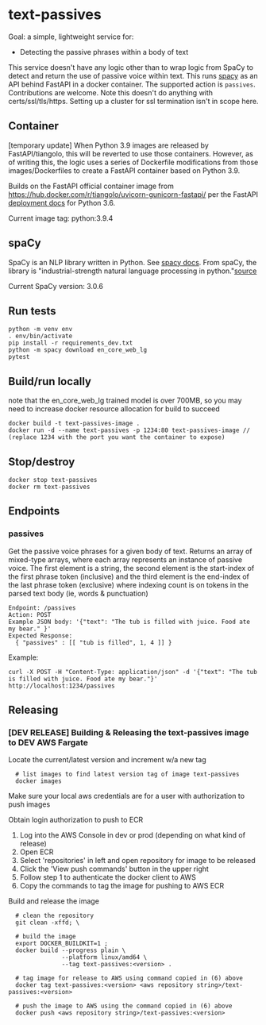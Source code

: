 # text-passives
Goal: a simple, lightweight service for:
- Detecting the passive phrases within a body of text

This service doesn't have any logic other than to wrap logic from SpaCy to detect and return the use of passive voice within text. This runs [spacy](https://github.com/explosion/spaCy) as an API behind FastAPI in a docker container. The supported action is `passives`. Contributions are welcome. Note this doesn't do anything with certs/ssl/tls/https. Setting up a cluster for ssl termination isn't in scope here.

## Container
[temporary update]
When Python 3.9 images are released by FastAPI/tiangolo, this will be reverted to use those containers. However, as of writing this, the logic uses a series of Dockerfile modifications from those images/Dockerfiles to create a FastAPI container based on Python 3.9.

Builds on the FastAPI official container image from https://hub.docker.com/r/tiangolo/uvicorn-gunicorn-fastapi/ per the FastAPI [deployment docs](https://fastapi.tiangolo.com/deployment/docker) for Python 3.6.

Current image tag: python:3.9.4

## spaCy
SpaCy is an NLP library written in Python. See [spacy docs](https://spacy.io/usage/spacy-101). From spaCy, the library is "industrial-strength natural language processing in python."[source](https://github.com/explosion/spaCy)

Current SpaCy version: 3.0.6

## Run tests

    python -m venv env
    . env/bin/activate
    pip install -r requirements_dev.txt
    python -m spacy download en_core_web_lg
    pytest


## Build/run locally
note that the en_core_web_lg trained model is over 700MB, so you may need to increase docker resource allocation for build to succeed

    docker build -t text-passives-image .
    docker run -d --name text-passives -p 1234:80 text-passives-image // (replace 1234 with the port you want the container to expose)


## Stop/destroy

    docker stop text-passives
    docker rm text-passives


## Endpoints
### passives
Get the passive voice phrases for a given body of text. Returns an array of mixed-type arrays, where each array represents an instance of passive voice. The first element is a string, the second element is the start-index of the first phrase token (inclusive) and the third element is the end-index of the last phrase token (exclusive) where indexing count is on tokens in the parsed text body (ie, words & punctuation)

    Endpoint: /passives
    Action: POST
    Example JSON body: '{"text": "The tub is filled with juice. Food ate my bear." }'
    Expected Response:
      { "passives" : [[ "tub is filled", 1, 4 ]] }

Example:

    curl -X POST -H "Content-Type: application/json" -d '{"text": "The tub is filled with juice. Food ate my bear."}' http://localhost:1234/passives

## Releasing
### \[DEV RELEASE\] Building & Releasing the text-passives image to DEV AWS Fargate
Locate the current/latest version and increment w/a new tag

      # list images to find latest version tag of image text-passives
      docker images

Make sure your local aws credentials are for a user with authorization to push images

Obtain login authorization to push to ECR

  1) Log into the AWS Console in dev or prod (depending on what kind of release)
  2) Open ECR
  3) Select 'repositories' in left and open repository for image to be released
  4) Click the 'View push commands' button in the upper right
  5) Follow step 1 to authenticate the docker client to AWS
  6) Copy the commands to tag the image for pushing to AWS ECR

Build and release the image

      # clean the repository
      git clean -xffd; \

      # build the image
      export DOCKER_BUILDKIT=1 ;
      docker build --progress plain \
                   --platform linux/amd64 \
                   --tag text-passives:<version> .

      # tag image for release to AWS using command copied in (6) above
      docker tag text-passives:<version> <aws repository string>/text-passives:<version>

      # push the image to AWS using the command copied in (6) above
      docker push <aws repository string>/text-passives:<version>

